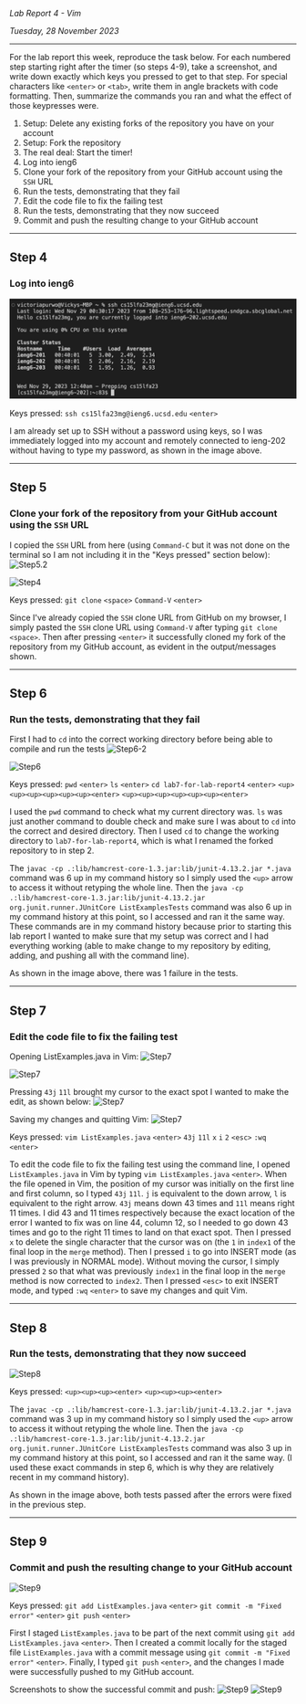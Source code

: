 *Lab Report 4 - Vim*

*Tuesday, 28 November 2023*

---

For the lab report this week, reproduce the task below. For each numbered step starting right after the timer (so steps 4-9), take a screenshot, and write down exactly which keys you pressed to get to that step. For special characters like ```<enter>``` or ```<tab>```, write them in angle brackets with code formatting. Then, summarize the commands you ran and what the effect of those keypresses were.

1. Setup: Delete any existing forks of the repository you have on your account
2. Setup: Fork the repository
3. The real deal: Start the timer!
4. Log into ieng6
5. Clone your fork of the repository from your GitHub account using the ```SSH``` URL
6. Run the tests, demonstrating that they fail
7. Edit the code file to fix the failing test
8. Run the tests, demonstrating that they now succeed
9. Commit and push the resulting change to your GitHub account

---

## Step 4
### Log into ieng6

![Step4](step4.png)

Keys pressed:
```ssh cs15lfa23mg@ieng6.ucsd.edu```
```<enter>```

I am already set up to SSH without a password using keys, so I was immediately logged into my account and remotely connected to ieng-202 without having to type my password, as shown in the image above.

---

## Step 5
### Clone your fork of the repository from your GitHub account using the ```SSH``` URL

I copied the ```SSH``` URL from here (using ```Command-C``` but it was not done on the terminal so I am not including it in the "Keys pressed" section below):
![Step5.2](step5-2.png)

![Step4](step5.png)

Keys pressed:
```git clone``` ```<space>``` ```Command-V``` ```<enter>```

Since I've already copied the ```SSH``` clone URL from GitHub on my browser, I simply pasted the ```SSH``` clone URL using ```Command-V``` after typing ```git clone``` ```<space>```. Then after pressing ```<enter>``` it successfully cloned my fork of the repository from my GitHub account, as evident in the output/messages shown.

---

## Step 6
### Run the tests, demonstrating that they fail

First I had to ```cd``` into the correct working directory before being able to compile and run the tests
![Step6-2](step6-2.png)

![Step6](step6.png)

Keys pressed:
```pwd```
```<enter>```
```ls```
```<enter>```
```cd lab7-for-lab-report4```
```<enter>```
```<up><up><up><up><up><up><enter>```
```<up><up><up><up><up><up><enter>```

I used the ```pwd``` command to check what my current directory was. ```ls``` was just another command to double check and make sure I was about to ```cd``` into the correct and desired directory. Then I used ```cd``` to change the working directory to ```lab7-for-lab-report4```, which is what I renamed the forked repository to in step 2.

The ```javac -cp .:lib/hamcrest-core-1.3.jar:lib/junit-4.13.2.jar *.java``` command was 6 up in my command history so I simply used the ```<up>``` arrow to access it without retyping the whole line. Then the ```java -cp .:lib/hamcrest-core-1.3.jar:lib/junit-4.13.2.jar org.junit.runner.JUnitCore ListExamplesTests``` command was also 6 up in my command history at this point, so I accessed and ran it the same way. These commands are in my command history because prior to starting this lab report I wanted to make sure that my setup was correct and I had everything working (able to make change to my repository by editing, adding, and pushing all with the command line).

As shown in the image above, there was 1 failure in the tests.

---

## Step 7
### Edit the code file to fix the failing test

Opening ListExamples.java in Vim:
![Step7](step7-1.png)

![Step7](step7-2.png)

Pressing ```43j``` ```11l``` brought my cursor to the exact spot I wanted to make the edit, as shown below:
![Step7](step7-3.png)

Saving my changes and quitting Vim:
![Step7](step7-4.png)

Keys pressed:
```vim ListExamples.java```
```<enter>```
```43j```
```11l```
```x```
```i```
```2```
```<esc>```
```:wq```
```<enter>```

To edit the code file to fix the failing test using the command line, I opened ```ListExamples.java``` in Vim by typing ```vim ListExamples.java``` ```<enter>```.
When the file opened in Vim, the position of my cursor was initially on the first line and first column, so I typed ```43j``` ```11l```.
```j``` is equivalent to the down arrow, ```l``` is equivalent to the right arrow.
```43j``` means down 43 times and ```11l``` means right 11 times. I did 43 and 11 times respectively because the exact location of the error I wanted to fix was on line 44, column 12, so I needed to go down 43 times and go to the right 11 times to land on that exact spot.
Then I pressed ```x``` to delete the single character that the cursor was on (the ```1``` in ```index1``` of the final loop in the ```merge``` method).
Then I pressed ```i``` to go into INSERT mode (as I was previously in NORMAL mode). Without moving the cursor, I simply pressed ```2``` so that what was previously ```index1``` in the final loop in the ```merge``` method is now corrected to ```index2```.
Then I pressed ```<esc>``` to exit INSERT mode, and typed ```:wq``` ```<enter>``` to save my changes and quit Vim.

---

## Step 8
### Run the tests, demonstrating that they now succeed

![Step8](step8.png)

Keys pressed:
```<up><up><up><enter>```
```<up><up><up><enter>```

The ```javac -cp .:lib/hamcrest-core-1.3.jar:lib/junit-4.13.2.jar *.java``` command was 3 up in my command history so I simply used the ```<up>``` arrow to access it without retyping the whole line. Then the ```java -cp .:lib/hamcrest-core-1.3.jar:lib/junit-4.13.2.jar org.junit.runner.JUnitCore ListExamplesTests``` command was also 3 up in my command history at this point, so I accessed and ran it the same way. (I used these exact commands in step 6, which is why they are relatively recent in my command history).

As shown in the image above, both tests passed after the errors were fixed in the previous step.

---

## Step 9
### Commit and push the resulting change to your GitHub account

![Step9](step9.png)

Keys pressed:
```git add ListExamples.java```
```<enter>```
```git commit -m "Fixed error"```
```<enter>```
```git push```
```<enter>```

First I staged ```ListExamples.java``` to be part of the next commit using ```git add ListExamples.java``` ```<enter>```.
Then I created a commit locally for the staged file  ```ListExamples.java``` with a commit message using ```git commit -m "Fixed error"``` ```<enter>```.
Finally, I typed ```git push``` ```<enter>```, and the changes I made were successfully pushed to my GitHub account.

Screenshots to show the successful commit and push:
![Step9](step9-2.png)
![Step9](step9-3.png)
